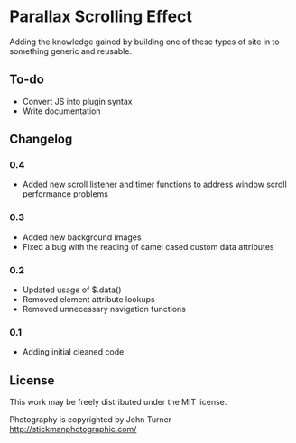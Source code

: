 Parallax Scrolling Effect
====================

Adding the knowledge gained by building one of these types of site in to something generic and reusable.

To-do
---------------------

- Convert JS into plugin syntax
- Write documentation

Changelog
---------------------

### 0.4
- Added new scroll listener and timer functions to address window scroll performance problems

### 0.3
- Added new background images
- Fixed a bug with the reading of camel cased custom data attributes

### 0.2
- Updated usage of $.data()
- Removed element attribute lookups
- Removed unnecessary navigation functions

### 0.1
- Adding initial cleaned code

License
---------------------

This work may be freely distributed under the MIT license.

Photography is copyrighted by John Turner - http://stickmanphotographic.com/